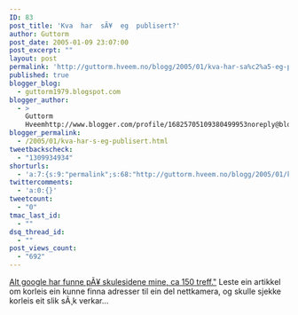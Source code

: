 ```yaml
---
ID: 83
post_title: 'Kva  har  sÃ¥  eg  publisert?'
author: Guttorm
post_date: 2005-01-09 23:07:00
post_excerpt: ""
layout: post
permalink: 'http://guttorm.hveem.no/blogg/2005/01/kva-har-sa%c2%a5-eg-publisert/'
published: true
blogger_blog:
  - guttorm1979.blogspot.com
blogger_author:
  - >
    Guttorm
    Hveemhttp://www.blogger.com/profile/16825705109380499953noreply@blogger.com
blogger_permalink:
  - /2005/01/kva-har-s-eg-publisert.html
tweetbackscheck:
  - "1309934934"
shorturls:
  - 'a:7:{s:9:"permalink";s:68:"http://guttorm.hveem.no/blogg/2005/01/kva-har-sa%c2%a5-eg-publisert/";s:7:"tinyurl";s:25:"http://tinyurl.com/bfn3zz";s:4:"isgd";s:17:"http://is.gd/gLKk";s:5:"bitly";s:18:"http://bit.ly/rVw3";s:5:"snipr";s:22:"http://snipr.com/ai2oh";s:5:"snurl";s:22:"http://snurl.com/ai2oh";s:7:"snipurl";s:24:"http://snipurl.com/ai2oh";}'
twittercomments:
  - 'a:0:{}'
tweetcount:
  - "0"
tmac_last_id:
  - ""
dsq_thread_id:
  - ""
post_views_count:
  - "692"
---
```

<a href="http://www.google.com/search?q=inurl:%22.no/home/ko100ghv/%22&num=100&hl=nn&lr=&c2coff=1&filter=0/">Alt google har funne pÃ¥ skulesidene mine, ca 150 treff."</a> Leste ein artikkel om korleis ein kunne finna adresser til ein del nettkamera, og skulle sjekke korleis eit slik sÃ¸k verkar...